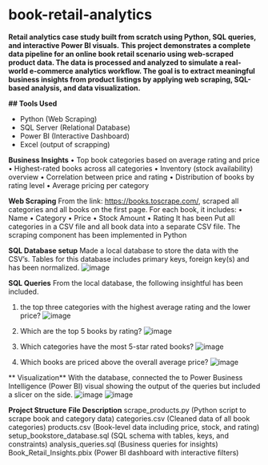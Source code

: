 # book-retail-analytics
**Retail analytics case study built from scratch using Python, SQL queries, and interactive Power BI visuals.**
**This project demonstrates a complete data pipeline for an online book retail scenario using web-scraped product data. The data is processed and analyzed to simulate a real-world e-commerce analytics workflow. The goal is to extract meaningful business insights from product listings by applying web scraping, SQL-based analysis, and data visualization.**

**##  Tools Used**
- Python (Web Scraping)
- SQL Server (Relational Database)
- Power BI (Interactive Dashboard)
- Excel (output of scrapping)

**Business Insights**
•	Top book categories based on average rating and price
•	Highest-rated books across all categories
•	Inventory (stock availability) overview
•	Correlation between price and rating
•	Distribution of books by rating level
•	Average pricing per category

**Web Scraping**
From the link: https://books.toscrape.com/, scraped all categories and all books on the first page.
For each book, it includes:
  •	Name
  •	Category
  •	Price
  •	Stock Amount
  •	Rating
It has been Put all categories in a CSV file and all book data into a separate CSV file.
The scraping component has been implemented in Python

**SQL Database setup**
Made a local database to store the data with the CSV’s. 
Tables for this database includes primary keys, foreign key(s) and has been normalized.
![image](https://github.com/user-attachments/assets/85d0db1b-b7e6-44f8-902d-f19a63826c95)

**SQL Queries**
From the local database, the following insightful has been included.
1.	the top three categories with the highest average rating and the lower price?
![image](https://github.com/user-attachments/assets/38d2e035-39b8-4e2a-8b12-8b9b293dd8c7)

2.	Which are the top 5 books by rating?
![image](https://github.com/user-attachments/assets/5204b44a-6422-4070-bdc3-f85e8d03548b)

3.	Which categories have the most 5-star rated books?
![image](https://github.com/user-attachments/assets/9476b6f6-3802-4e15-94f1-0110b1bc15c9)

4.	Which books are priced above the overall average price?
![image](https://github.com/user-attachments/assets/79b38eb1-23a1-4c65-b158-131c9a33d7dd)

 **  Visualization**
With the database, connected the to Power Business Intelligence (Power BI) 
visual showing the output of the queries but included a slicer on the side.
![image](https://github.com/user-attachments/assets/a824c504-fb92-4eb9-a75a-e42158f5ca8c)
![image](https://github.com/user-attachments/assets/307ba92b-f902-4b80-9eff-f2935cb3aa00)


**Project Structure**
**File	Description**
scrape_products.py	(Python script to scrape book and category data)
categories.csv	(Cleaned data of all book categories)
products.csv	(Book-level data including price, stock, and rating)
setup_bookstore_database.sql	(SQL schema with tables, keys, and constraints)
analysis_queries.sql	(Business queries for insights)
Book_Retail_Insights.pbix	(Power BI dashboard with interactive filters)




